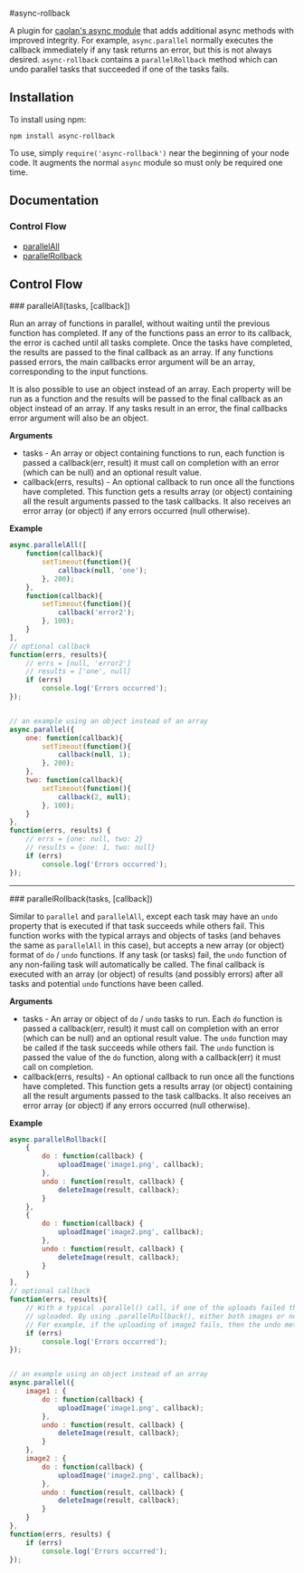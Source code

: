 #async-rollback

A plugin for [caolan's async module](https://github.com/caolan/async) that adds
additional async methods with improved integrity. For example, `async.parallel`
normally executes the callback immediately if any task returns an error, but this
is not always desired. `async-rollback` contains a `parallelRollback` method which
can undo parallel tasks that succeeded if one of the tasks fails.

## Installation

To install using npm:

    npm install async-rollback

To use, simply `require('async-rollback')` near the beginning of your node code.
It augments the normal `async` module so must only be required one time.


## Documentation
### Control Flow

* [parallelAll](#parallelAll)
* [parallelRollback](#parallelRollback)

## Control Flow

<a name="parallelAll" />
### parallelAll(tasks, [callback])

Run an array of functions in parallel, without waiting until the previous
function has completed. If any of the functions pass an error to its
callback, the error is cached until all tasks complete. Once the tasks have
completed, the results are passed to the final callback as an array. If any
functions passed errors, the main callbacks error argument will be an array,
corresponding to the input functions.

It is also possible to use an object instead of an array. Each property will be
run as a function and the results will be passed to the final callback as an object
instead of an array. If any tasks result in an error, the final callbacks error
argument will also be an object.


__Arguments__

* tasks - An array or object containing functions to run, each function is passed 
  a callback(err, result) it must call on completion with an error (which can
  be null) and an optional result value.
* callback(errs, results) - An optional callback to run once all the functions
  have completed. This function gets a results array (or object) containing all 
  the result arguments passed to the task callbacks. It also receives an error
  array (or object) if any errors occurred (null otherwise).

__Example__

```js
async.parallelAll([
    function(callback){
        setTimeout(function(){
            callback(null, 'one');
        }, 200);
    },
    function(callback){
        setTimeout(function(){
            callback('error2');
        }, 100);
    }
],
// optional callback
function(errs, results){
    // errs = [null, 'error2']
    // results = ['one', null]
    if (errs)
        console.log('Errors occurred');
});


// an example using an object instead of an array
async.parallel({
    one: function(callback){
        setTimeout(function(){
            callback(null, 1);
        }, 200);
    },
    two: function(callback){
        setTimeout(function(){
            callback(2, null);
        }, 100);
    }
},
function(errs, results) {
    // errs = {one: null, two: 2}
    // results = {one: 1, two: null}
    if (errs)
        console.log('Errors occurred');
});
```
---------------------------------------
<a name="parallelRollback" />
### parallelRollback(tasks, [callback])

Similar to `parallel` and `parallelAll`, except each task may have an `undo`
property that is executed if that task succeeds while others fail. This function
works with the typical arrays and objects of tasks (and behaves the same as
`parallelAll` in this case), but accepts a new array (or object) format of
`do` / `undo` functions. If any task (or tasks) fail, the `undo` function of any
non-failing task will automatically be called. The final callback is executed
with an array (or object) of results (and possibly errors) after all tasks
and potential `undo` functions have been called.

__Arguments__

* tasks - An array or object of `do` / `undo` tasks to run. Each `do` function is passed 
  a callback(err, result) it must call on completion with an error (which can
  be null) and an optional result value. The `undo` function may be called if the task
  succeeds while others fail. The `undo` function is passed the value of the `do` function,
  along with a callback(err) it must call on completion.
* callback(errs, results) - An optional callback to run once all the functions
  have completed. This function gets a results array (or object) containing all 
  the result arguments passed to the task callbacks. It also receives an error
  array (or object) if any errors occurred (null otherwise).

__Example__

```js
async.parallelRollback([
    {
        do : function(callback) {
            uploadImage('image1.png', callback);
        },
        undo : function(result, callback) {
            deleteImage(result, callback);
        }
    },
    {
        do : function(callback) {
            uploadImage('image2.png', callback);
        },
        undo : function(result, callback) {
            deleteImage(result, callback);
        }
    }
],
// optional callback
function(errs, results){
    // With a typical .parallel() call, if one of the uploads failed then the other image would be left
    // uploaded. By using .parallelRollback(), either both images or no images will get uploaded.
    // For example, if the uploading of image2 fails, then the undo method of the first task will be called.
    if (errs)
        console.log('Errors occurred');
});


// an example using an object instead of an array
async.parallel({
    image1 : {
        do : function(callback) {
            uploadImage('image1.png', callback);
        },
        undo : function(result, callback) {
            deleteImage(result, callback);
        }
    },
    image2 : {
        do : function(callback) {
            uploadImage('image2.png', callback);
        },
        undo : function(result, callback) {
            deleteImage(result, callback);
        }
    }
},
function(errs, results) {
    if (errs)
        console.log('Errors occurred');
});
```
